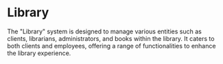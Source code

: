 # Library

The "Library" system is designed to manage various entities such as clients, librarians, administrators,
and books within the library. It caters to both clients and employees, offering a range of functionalities to
enhance the library experience.
